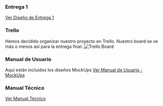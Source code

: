 ### Entrega 1
[Ver Diseño de Entrega 1](https://drive.google.com/file/d/147o2Jwg_r6GOaPvb7hPOXaZa4ltbbCbe/view?usp=sharing)

### Trello
Hemos decidido organizar nuestro proyecto en Trello. Nuestro board se ve más o menos así para la entrega final:
![Trello Board](https://github.com/montanoo/mobile-project/assets/73325232/7535467a-bc3a-458f-8a01-7ac19b6e35d7)

### Manual de Usuario
Aquí están incluidos los diseños MockUps
[Ver Manual de Usuario - MockUps](https://www.canva.com/design/DAGHj_vp3tc/dzQI7hx-HFhScfm-3oPq1g/edit)

### Manual Técnico
[Ver Manual Técnico](https://drive.google.com/file/d/1Hgg48SIrksSE54eTzBGoVKP0Qo3QYr3m/view?usp=sharing)
